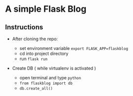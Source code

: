 # A simple Flask Blog

## Instructions

- After cloning the repo:

  - set environment variable `export FLASK_APP=flaskblog`
  - cd into project directory
  - run `flask run`

- Create DB ( while virtualenv is activated )
  - open terminal and type `python`
  - `from flaskblog import db`
  - `db.create_all()`
